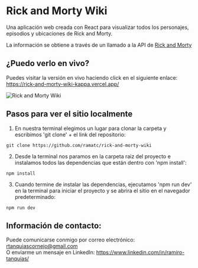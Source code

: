 # Rick and Morty Wiki
Una aplicación web creada con React para visualizar todos los personajes, episodios y ubicaciones de Rick and Morty.

La información se obtiene a través de un llamado a la API de [Rick and Morty](https://rickandmortyapi.com/)

## ¿Puedo verlo en vivo?
Puedes visitar la versión en vivo haciendo click en el siguiente enlace: https://rick-and-morty-wiki-kappa.vercel.app/

![Rick and Morty Wiki](https://user-images.githubusercontent.com/75765676/214170415-3ae8c1af-8812-4ac7-b439-fb5ba7912a0b.png)

<!-- ## ¿Puedo verlo en vivo?
Puedes visitar la versión en vivo haciendo click en el siguiente enlace:\
https://rick-and-morty-wiki.vercel.app/ -->
## Pasos para ver el sitio localmente
1. En nuestra terminal elegimos un lugar para clonar la carpeta y escribimos 'git clone' + el link del repositorio:

```
git clone https://github.com/ramatc/rick-and-morty-wiki
```

2. Desde la terminal nos paramos en la carpeta raiz del proyecto e instalamos todos las dependencias que están dentro con 'npm install':

```
npm install
```
3. Cuando termine de instalar las dependencias, ejecutamos 'npm run dev' en la terminal para iniciar el proyecto y se abrira el sitio en el navegador predeterminado:

```
npm run dev
```
## Información de contacto:
Puede comunicarse conmigo por correo electrónico: rtanquiascornejo@gmail.com\
O enviarme un mensaje en LinkedIn: https://www.linkedin.com/in/ramiro-tanquias/

<!-- 
    TODO:
        1- RESPONSIVE
        2- UN SOLO PERSONAJE APARECE
        3- STYLES CHAR DETAIL 
        4- LOADER
-->